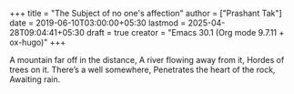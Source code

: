 +++
title = "The Subject of no one's affection"
author = ["Prashant Tak"]
date = 2019-06-10T03:00:00+05:30
lastmod = 2025-04-28T09:04:41+05:30
draft = true
creator = "Emacs 30.1 (Org mode 9.7.11 + ox-hugo)"
+++

<div class="epigraph">

A mountain far off in the distance,
A river flowing away from it,
Hordes of trees on it.
There’s a well somewhere,
Penetrates the heart of the rock,
Awaiting rain.

</div>
